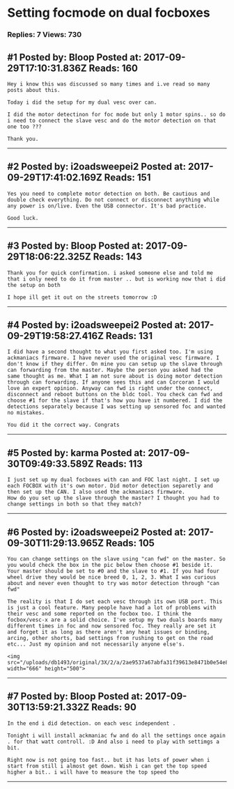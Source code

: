 # Setting focmode on dual focboxes

### Replies: 7 Views: 730

## \#1 Posted by: Bloop Posted at: 2017-09-29T17:10:31.836Z Reads: 160

```
Hey i know this was discussed so many times and i.ve read so many posts about this.

Today i did the setup for my dual vesc over can. 

I did the motor detectinon for foc mode but only 1 motor spins.. so do i need to connect the slave vesc and do the motor detection on that one too ??? 

Thank you.
```

---
## \#2 Posted by: i2oadsweepei2 Posted at: 2017-09-29T17:41:02.169Z Reads: 151

```
Yes you need to complete motor detection on both. Be cautious and double check everything. Do not connect or disconnect anything while any power is on/live. Even the USB connector. It's bad practice.

Good luck.
```

---
## \#3 Posted by: Bloop Posted at: 2017-09-29T18:06:22.325Z Reads: 143

```
Thank you for quick confirmation. i asked someone else and told me that i only need to do it from master .. but is working now that i did the setup on both 

I hope ill get it out on the streets tomorrow :D
```

---
## \#4 Posted by: i2oadsweepei2 Posted at: 2017-09-29T19:58:27.416Z Reads: 131

```
I did have a second thought to what you first asked too. I'm using ackmaniacs firmware. I have never used the original vesc firmware. I don't know if they differ. On mine you can setup up the slave through can forwarding from the master. Maybe the person you asked had the same thought as me. What I am not sure about is doing motor detection through can forwarding. If anyone sees this and can Corcoran I would love an expert opinion. Anyway can fwd is right under the connect, disconnect and reboot buttons on the bldc tool. You check can fwd and choose #1 for the slave if that's how you have it numbered. I did the detections separately because I was setting up sensored foc and wanted no mistakes.

You did it the correct way. Congrats
```

---
## \#5 Posted by: karma Posted at: 2017-09-30T09:49:33.589Z Reads: 113

```
I just set up my dual focboxes with can and FOC last night. I set up each FOCBOX with it's own motor. Did motor detection separetly and then set up the CAN. I also used the ackmaniacs firmware.
How do you set up the slave through the master? I thought you had to change settings in both so that they match?
```

---
## \#6 Posted by: i2oadsweepei2 Posted at: 2017-09-30T11:29:13.965Z Reads: 105

```
You can change settings on the slave using "can fwd" on the master. So you would check the box in the pic below then choose #1 beside it. Your master should be set to #0 and the slave to #1. If you had four wheel drive they would be nice breed 0, 1, 2, 3. What I was curious about and never even thought to try was motor detection through "can fwd"

The reality is that I do set each vesc through its own USB port. This is just a cool feature. Many people have had a lot of problems with their vesc and some reported on the focbox too. I think the focbox/vesc-x are a solid choice. I've setup my two duals boards many different times in foc and now sensored foc. They really are set it and forget it as long as there aren't any heat issues or binding, arcing, other shorts, bad settings from rushing to get on the road etc... Just my opinion and not necessarily anyone else's.

<img src="/uploads/db1493/original/3X/2/a/2ae9537a67abfa31f39613e8471b0e54e810f5ee.jpg" width="666" height="500">
```

---
## \#7 Posted by: Bloop Posted at: 2017-09-30T13:59:21.332Z Reads: 90

```
In the end i did detection. on each vesc independent .

Tonight i will install ackmaniac fw and do all the settings once again . for that watt controll. :D And also i need to play with settimgs a bit.

Right now is not going too fast.. but it has lots of power when i start from still i almost get down. Wish i can get the top speed higher a bit.. i will have to measure the top speed tho
```

---
